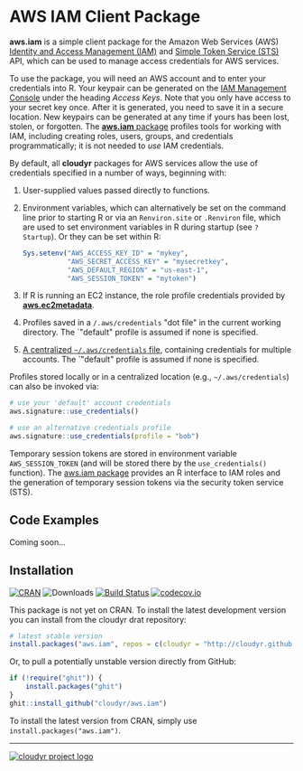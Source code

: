 # AWS IAM Client Package

**aws.iam** is a simple client package for the Amazon Web Services (AWS) [Identity and Access Management (IAM)](http://aws.amazon.com/iam/) and [Simple Token Service (STS)](http://docs.aws.amazon.com/STS/latest/APIReference) API, which can be used to manage access credentials for AWS services.

To use the package, you will need an AWS account and to enter your credentials into R. Your keypair can be generated on the [IAM Management Console](https://aws.amazon.com/) under the heading *Access Keys*. Note that you only have access to your secret key once. After it is generated, you need to save it in a secure location. New keypairs can be generated at any time if yours has been lost, stolen, or forgotten. The [**aws.iam** package](https://github.com/cloudyr/aws.iam) profiles tools for working with IAM, including creating roles, users, groups, and credentials programmatically; it is not needed to *use* IAM credentials.

By default, all **cloudyr** packages for AWS services allow the use of credentials specified in a number of ways, beginning with:

 1. User-supplied values passed directly to functions.
 2. Environment variables, which can alternatively be set on the command line prior to starting R or via an `Renviron.site` or `.Renviron` file, which are used to set environment variables in R during startup (see `? Startup`). Or they can be set within R:
 
    ```R
    Sys.setenv("AWS_ACCESS_KEY_ID" = "mykey",
               "AWS_SECRET_ACCESS_KEY" = "mysecretkey",
               "AWS_DEFAULT_REGION" = "us-east-1",
               "AWS_SESSION_TOKEN" = "mytoken")
    ```
 3. If R is running an EC2 instance, the role profile credentials provided by [**aws.ec2metadata**](https://cran.r-project.org/package=aws.ec2metadata).
 4. Profiles saved in a `/.aws/credentials` "dot file" in the current working directory. The `"default" profile is assumed if none is specified.
 5. [A centralized `~/.aws/credentials` file](https://blogs.aws.amazon.com/security/post/Tx3D6U6WSFGOK2H/A-New-and-Standardized-Way-to-Manage-Credentials-in-the-AWS-SDKs), containing credentials for multiple accounts. The `"default" profile is assumed if none is specified.

Profiles stored locally or in a centralized location (e.g., `~/.aws/credentials`) can also be invoked via:

```R
# use your 'default' account credentials
aws.signature::use_credentials()

# use an alternative credentials profile
aws.signature::use_credentials(profile = "bob")
```

Temporary session tokens are stored in environment variable `AWS_SESSION_TOKEN` (and will be stored there by the `use_credentials()` function). The [aws.iam package](https://github.com/cloudyr/aws.iam/) provides an R interface to IAM roles and the generation of temporary session tokens via the security token service (STS).


## Code Examples

Coming soon...

## Installation

[![CRAN](https://www.r-pkg.org/badges/version/aws.iam)](https://cran.r-project.org/package=aws.iam)
![Downloads](https://cranlogs.r-pkg.org/badges/aws.iam)
[![Build Status](https://travis-ci.org/cloudyr/aws.iam.png?branch=master)](https://travis-ci.org/cloudyr/aws.iam)
[![codecov.io](https://codecov.io/github/cloudyr/aws.iam/coverage.svg?branch=master)](https://codecov.io/github/cloudyr/aws.iam?branch=master)

This package is not yet on CRAN. To install the latest development version you can install from the cloudyr drat repository:

```R
# latest stable version
install.packages("aws.iam", repos = c(cloudyr = "http://cloudyr.github.io/drat", getOption("repos")))
```

Or, to pull a potentially unstable version directly from GitHub:

```R
if (!require("ghit")) {
    install.packages("ghit")
}
ghit::install_github("cloudyr/aws.iam")
```

To install the latest version from CRAN, simply use `install.packages("aws.iam")`.

---
[![cloudyr project logo](http://i.imgur.com/JHS98Y7.png)](https://github.com/cloudyr)
